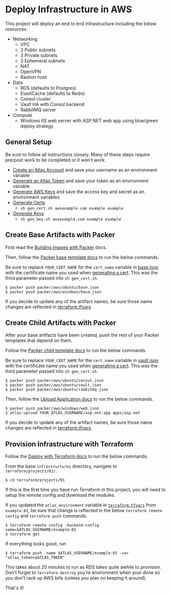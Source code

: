 # Deploy Infrastructure in AWS

This project will deploy an end to end infrastructure including the below resources.

- Networking
  - VPC
  - 3 Public subnets
  - 3 Private subnets
  - 3 Ephemeral subnets
  - NAT
  - OpenVPN
  - Bastion host
- Data
  - RDS (defaults to Postgres)
  - ElastiCache (defaults to Redis)
  - Consul cluster
  - Vault HA with Consul backend
  - RabbitMQ server
- Compute
  - Windows IIS web server with ASP.NET web app using blue/green deploy strategy

## General Setup

Be sure to follow all instructions closely. Many of these steps require pre/post work to be completed or it won't work.

- [Create an Atlas Account](../../../README.md#create-atlas-account) and save your username as an environment variable
- [Generate an Atlas Token](../../../README.md#generate-atlas-token) and save your token as an environment variable
- [Generate AWS Keys](../../../README.md#generate-aws-keys) and save the access key and secret as an environment variables
- [Generate Certs](../../../README.md#generate-certs)
  - `sh gen_cert.sh awsexample.com example example`
- [Generate Keys](../../../README.md#generate-keys)
  - `sh gen_key.sh awsexample.com example example`

## Create Base Artifacts with Packer

First read the [Building Images with Packer](../../../README.md#building-images-with-packer) docs.

Then, follow the [Packer base template docs](../../../README.md#base-packer-templates) to run the below commands.

Be sure to replace `YOUR_CERT_NAME` for the `cert_name` variable in [base.json](../../../packer/aws/ubuntu/base.json#L13) with the certificate name you used when [generating a cert](../../../README.md#generate-certs). This was the third parameter passed into `sh gen_cert.sh`.

    $ packer push packer/aws/ubuntu/base.json
    $ packer push packer/aws/windows/base.json

If you decide to update any of the artifact names, be sure those name changes are reflected in [terraform.tfvars](terraform.tfvars#L36-L47).

## Create Child Artifacts with Packer

After your base artifacts have been created, push the rest of your Packer templates that depend on them.

Follow the [Packer child template docs](../../../README.md#child-packer-templates) to run the below commands.

Be sure to replace `YOUR_CERT_NAME` for the `cert_name` variable in [vault.json](../../../packer/aws/ubuntu/vault.json#L13) with the certificate name you used when [generating a cert](../../../README.md#generate-certs). This was the third parameter passed into `sh gen_cert.sh`.

    $ packer push packer/aws/ubuntu/consul.json
    $ packer push packer/aws/ubuntu/vault.json
    $ packer push packer/aws/ubuntu/rabbitmq.json

Then, follow the [Upload Application docs](../../../README.md#upload-applications) to run the below commands.

    $ packer push packer/aws/windows/web.json
    $ atlas-upload YOUR_ATLAS_USERNAME/asp.net-app apps/asp.net

If you decide to update any of the artifact names, be sure those name changes are reflected in [terraform.tfvars](terraform.tfvars#L36-L47).

## Provision Infrastructure with Terraform

Follow the [Deploy with Terraform docs](../../../README.md#deploy-with-terraform) to run the below commands.

From the base `infrastructures` directory, navigate to `terraform/projects/01/.`

    $ cd terraform/projects/01

If this is the first time you have run Terraform in this project, you will need to setup the remote config and download the modules.

If you updated the `atlas_environment` variable in [`terraform.tfvars`](terraform.tfvars#L17) from `example-01`, be sure that change is reflected in the below `terraform remote config` and `terraform push` commands.

    $ terraform remote config -backend-config name=$ATLAS_USERNAME/example-01
    $ terraform get

If everything looks good, run

    $ terraform push -name $ATLAS_USERNAME/example-01 -var "atlas_token=$ATLAS_TOKEN"

This takes about 20 minutes to run as RDS takes quite awhile to provision. Don't forget to `terraform destroy` you're environment when your done so you don't rack up AWS bills (unless you plan on keeping it around).

That's it!
